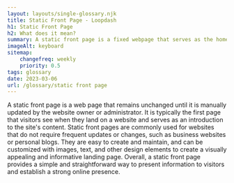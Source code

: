 ```yaml
--- 
layout: layouts/single-glossary.njk
title: Static Front Page - Loopdash
h1: Static Front Page
h2: What does it mean?
summary: A static front page is a fixed webpage that serves as the homepage of a WordPress website, displaying the same content to all visitors.
imageAlt: keyboard
sitemap:
	changefreq: weekly
	priority: 0.5
tags: glossary
date: 2023-03-06
url: /glossary/static front page
---
```


A static front page is a web page that remains unchanged until it is manually updated by the website owner or administrator. It is typically the first page that visitors see when they land on a website and serves as an introduction to the site's content. Static front pages are commonly used for websites that do not require frequent updates or changes, such as business websites or personal blogs. They are easy to create and maintain, and can be customized with images, text, and other design elements to create a visually appealing and informative landing page. Overall, a static front page provides a simple and straightforward way to present information to visitors and establish a strong online presence.